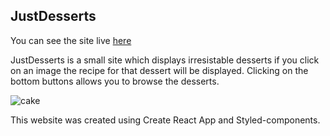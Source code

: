 

## JustDesserts

You can see the site live [here](https://justdesserts.netlify.com/)

JustDesserts is a small site which displays irresistable desserts if you click on an image the recipe for that dessert will be displayed.
Clicking on the bottom buttons allows you to browse the desserts.

![cake](https://user-images.githubusercontent.com/20236080/70393652-260f5b80-19e4-11ea-97f3-8e3d1e6e8002.png)

This website was created using Create React App and Styled-components.

